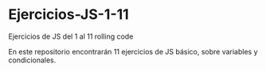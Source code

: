 # Ejercicios-JS-1-11
Ejercicios de JS del 1 al 11 rolling code

En este repositorio encontrarán 11 ejercicios de JS básico, sobre variables y condicionales.

